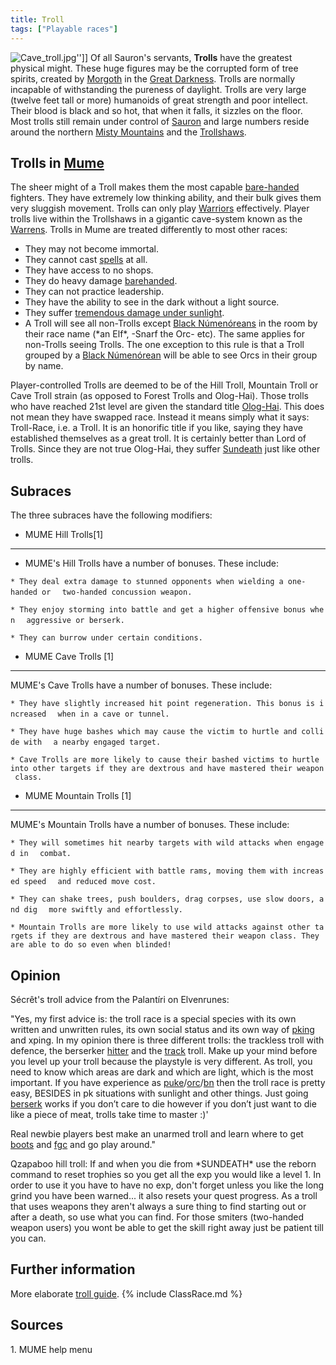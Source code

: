 ```yaml
---
title: Troll
tags: ["Playable races"]
---
```

![](Cave_troll.jpg "Cave_troll.jpg")''\]\] Of all Sauron's servants,
**Trolls** have the greatest physical might. These huge figures may be
the corrupted form of tree spirits, created by
[Morgoth](Morgoth "wikilink") in the [Great
Darkness](Great_Darkness "wikilink"). Trolls are normally incapable of
withstanding the pureness of daylight. Trolls are very large (twelve
feet tall or more) humanoids of great strength and poor intellect. Their
blood is black and so hot, that when it falls, it sizzles on the floor.
Most trolls still remain under control of [Sauron](Sauron "wikilink")
and large numbers reside around the northern [Misty
Mountains](Misty_Mountains "wikilink") and the
[Trollshaws](Trollshaws "wikilink").

## Trolls in [Mume](MUME "wikilink")

The sheer might of a Troll makes them the most capable
[bare-handed](Unarmed "wikilink") fighters. They have extremely low
thinking ability, and their bulk gives them very sluggish movement.
Trolls can only play [Warriors](Warrior "wikilink") effectively. Player
trolls live within the Trollshaws in a gigantic cave-system known as the
[Warrens](Warrens "wikilink"). Trolls in Mume are treated differently to
most other races:

- They may not become immortal.
- They cannot cast [spells](spell "wikilink") at all.
- They have access to no shops.
- They do heavy damage [barehanded](Unarmed "wikilink").
- They can not practice leadership.
- They have the ability to see in the dark without a light source.
- They suffer [tremendous damage under sunlight](Sundeath "wikilink").
- A Troll will see all non-Trolls except [Black
  Númenóreans](Black_Númenórean "wikilink") in the room by their race
  name (\*an Elf\*, -Snarf the Orc- etc). The same applies for
  non-Trolls seeing Trolls. The one exception to this rule is that a
  Troll grouped by a [Black Númenórean](Black_Númenórean "wikilink")
  will be able to see Orcs in their group by name.

Player-controlled Trolls are deemed to be of the Hill Troll, Mountain
Troll or Cave Troll strain (as opposed to Forest Trolls and Olog-Hai).
Those trolls who have reached 21st level are given the standard title
[Olog-Hai](Olog-Hai "wikilink"). This does not mean they have swapped
race. Instead it means simply what it says: Troll-Race, i.e. a Troll. It
is an honorific title if you like, saying they have established
themselves as a great troll. It is certainly better than Lord of Trolls.
Since they are not true Olog-Hai, they suffer
[Sundeath](Sundeath "wikilink") just like other trolls.

## Subraces

The three subraces have the following modifiers:

- MUME Hill Trolls\[1\]

------------------------------------------------------------------------

- MUME's Hill Trolls have a number of bonuses. These include:

`* They deal extra damage to stunned opponents when wielding a one-handed or`
`  two-handed concussion weapon.`

`* They enjoy storming into battle and get a higher offensive bonus when`
`  aggressive or berserk.`

`* They can burrow under certain conditions.`

- MUME Cave Trolls \[1\]

------------------------------------------------------------------------

MUME's Cave Trolls have a number of bonuses. These include:

`* They have slightly increased hit point regeneration. This bonus is increased`
`  when in a cave or tunnel.`

`* They have huge bashes which may cause the victim to hurtle and collide with`
`  a nearby engaged target.`

`* Cave Trolls are more likely to cause their bashed victims to hurtle into other targets if they are dextrous and have mastered their weapon class.`

- MUME Mountain Trolls \[1\]

------------------------------------------------------------------------

MUME's Mountain Trolls have a number of bonuses. These include:

`* They will sometimes hit nearby targets with wild attacks when engaged in`
`  combat.`

`* They are highly efficient with battle rams, moving them with increased speed`
`  and reduced move cost.`

`* They can shake trees, push boulders, drag corpses, use slow doors, and dig`
`  more swiftly and effortlessly.`

`* Mountain Trolls are more likely to use wild attacks against other targets if they are dextrous and have mastered their weapon class. They are able to do so even when blinded!`

## Opinion

Sécrêt's troll advice from the Palantíri on Elvenrunes:

"Yes, my first advice is: the troll race is a special species with its
own written and unwritten rules, its own social status and its own way
of [pking](PK "wikilink") and xping. In my opinion there is three
different trolls: the trackless troll with defence, the berserker
[hitter](Unarmed "wikilink") and the [track](track "wikilink") troll.
Make up your mind before you level up your troll because the playstyle
is very different. As troll, you need to know which areas are dark and
which are light, which is the most important. If you have experience as
[puke](Pukes "wikilink")/[orc](orc "wikilink")/[bn](Black_Númenórean "wikilink")
then the troll race is pretty easy, BESIDES in pk situations with
sunlight and other things. Just going [berserk](mood "wikilink") works
if you don’t care to die however if you don’t just want to die like a
piece of meat, trolls take time to master :)'

Real newbie players best make an unarmed troll and learn where to get
[boots](a_pair_of_smooth,_black_boots "wikilink") and
[fgc](a_forest_green_cloak "wikilink") and go play around."

Qzapaboo hill troll: If and when you die from \*SUNDEATH\* use the
reborn command to reset trophies so you get all the exp you would like a
level 1. In order to use it you have to have no exp, don't forget unless
you like the long grind you have been warned... it also resets your
quest progress. As a troll that uses weapons they aren't always a sure
thing to find starting out or after a death, so use what you can find.
For those smiters (two-handed weapon users) you wont be able to get the
skill right away just be patient till you can.

## Further information

More elaborate [troll guide](Troll_guide "wikilink"). {% include
ClassRace.md %}

## Sources

1\. MUME help menu
